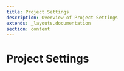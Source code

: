 ```yaml
---
title: Project Settings
description: Overview of Project Settings
extends: _layouts.documentation
section: content
---
```


# Project Settings